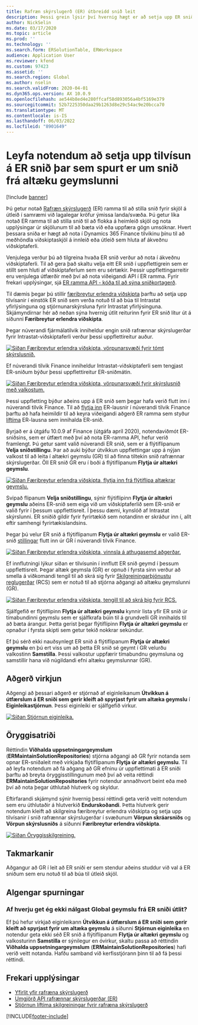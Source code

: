 ```yaml
---
title: Rafræn skýrslugerð (ER) útbreidd snið leit
description: Þessi grein lýsir því hvernig hægt er að setja upp ER sniðtilvísun í ER sniði uppflettingunni þegar nauðsynlegt snið er geymt í alþjóðlegu geymslunni.
author: NickSelin
ms.date: 03/17/2020
ms.topic: article
ms.prod: ''
ms.technology: ''
ms.search.form: ERSolutionTable, ERWorkspace
audience: Application User
ms.reviewer: kfend
ms.custom: 97423
ms.assetid: ''
ms.search.region: Global
ms.author: nselin
ms.search.validFrom: 2020-04-01
ms.dyn365.ops.version: AX 10.0.9
ms.openlocfilehash: ae544b8ed4e280ffcaf58d893056a4bf5169e379
ms.sourcegitcommit: 52b7225350daa29b1263d8e29c54ac9e20bcca70
ms.translationtype: MT
ms.contentlocale: is-IS
ms.lasthandoff: 06/03/2022
ms.locfileid: "8901649"
---
```

# <a name="allow-users-to-set-up-an-er-format-reference-inquiring-a-format-from-the-global-repository"></a>Leyfa notendum að setja upp tilvísun á ER snið þar sem spurt er um snið frá altæku geymslunni

[!include [banner](../includes/banner.md)]

Þú getur notað [Rafræn skýrslugerð](general-electronic-reporting.md) (ER) ramma til að stilla snið fyrir skjöl á útleið í samræmi við lagalegar kröfur ýmissa landa/svæða. Þú getur líka notað ER ramma til að stilla snið til að flokka á heimleið skjöl og nota upplýsingar úr skjölunum til að bæta við eða uppfæra gögn umsóknar. Hvert þessara sniða er hægt að nota í Dynamics 365 Finance tilvikinu þínu til að meðhöndla viðskiptaskjöl á innleið eða útleið sem hluta af ákveðnu viðskiptaferli.

Venjulega verður þú að tilgreina hvaða ER snið verður að nota í ákveðnu viðskiptaferli. Til að gera það skaltu velja eitt ER snið í uppflettigrein sem er stillt sem hluti af viðskiptaferlum sem eru sértækir. Þessir uppflettingarreitir eru venjulega útfærðir með því að nota viðeigandi API í ER ramma. Fyrir frekari upplýsingar, sjá [ER ramma API - kóða til að sýna sniðkortagerð](er-apis-app73.md#code-to-display-a-format-mapping-lookup).

Til dæmis þegar þú stillir [færibreytur erlendra viðskipta](../../../finance/localizations/emea-intrastat.md#set-up-foreign-trade-parameters) þarftu að setja upp tilvísanir í einstök ER snið sem verða notuð til að búa til Intrastat yfirlýsinguna og stjórnunarskýrsluna fyrir Intrastat yfirlýsinguna. Skjámyndirnar hér að neðan sýna hvernig útlit reiturinn fyrir ER snið lítur út á síðunni **Færibreytur erlendra viðskipta**.

Þegar núverandi fjármálatilvik inniheldur engin snið rafrænnar skýrslugerðar fyrir Intrastat-viðskiptaferli verður þessi uppflettireitur auður.

[![Síðan Færibreytur erlendra viðskipta, vörpunarsvæði fyrir tómt skýrslusnið.](./media/ER-ExtLookup-Lookup1.gif)](./media/ER-ExtLookup-Lookup1.gif)

Ef núverandi tilvik Finance inniheldur Intrastat-viðskiptaferli sem tengjast ER-sniðum býður þessi uppflettireitur ER-sniðmátin.

[![Síðan Færibreytur erlendra viðskipta, vörpunarsvæði fyrir skýrslusnið með valkostum.](./media/ER-ExtLookup-Lookup2.png)](./media/ER-ExtLookup-Lookup2.png)

Þessi uppfletting býður aðeins upp á ER snið sem þegar hafa verið flutt inn í núverandi tilvik Finance. Til að [flytja inn](./tasks/er-import-configuration-lifecycle-services.md) ER-lausnir í núverandi tilvik Finance þarftu að hafa heimildir til að keyra viðeigandi aðgerð ER ramma sem styður [líftíma](general-electronic-reporting-manage-configuration-lifecycle.md) ER-lausna sem innihalda ER-snið.

Byrjað er á útgáfu 10.0.9 af Finance (útgáfa apríl 2020), notendaviðmót ER-sniðsins, sem er útfært með því að nota ER-ramma API, hefur verið framlengt. Þú getur samt valið núverandi ER snið, sem er á flýtiflipanum **Velja sniðstillingu**. Þar að auki býður útvíkkun uppflettingar upp á nýjan valkost til að leita í altækri geymslu (GR) til að finna tiltekin snið rafrænnar skýrslugerðar. Öll ER snið GR eru í boði á flýtiflipanum **Flytja úr altækri geymslu**.

[![Síðan Færibreytur erlendra viðskipta, flytja inn frá flýtiflipa altækrar geymslu.](./media/ER-ExtLookup-Lookup3.png)](./media/ER-ExtLookup-Lookup3.png)

Svipað flipanum **Velja sniðstillingu**, sýnir flýtiflipinn **Flytja úr altækri geymslu** aðeins ER-snið sem eiga við um viðskiptaferlið sem ER-snið er valið fyrir í þessum uppflettisreit. Í þessu dæmi, kynslóð af Intrastat skýrslunni. ER sniðið gildir fyrir fyrirtækið sem notandinn er skráður inn í, allt eftir samhengi fyrirtækislandsins.

Þegar þú velur ER snið á flýtiflipanum **Flytja úr altækri geymslu** er valið ER-snið [stillingar](general-electronic-reporting.md#Configuration) flutt inn úr GR í núverandi tilvik Finance.

[![Síðan Færibreytur erlendra viðskipta, vinnsla á athugasemd aðgerðar.](./media/ER-ExtLookup-FormatImport.png)](./media/ER-ExtLookup-FormatImport.png)

Ef innflutningi lýkur síðan er tilvísunin í innflutt ER snið geymd í þessum uppflettisreit. Þegar altæk geymsla (GR) er opnuð í fyrsta sinn verður að smella á viðkomandi tengil til að skrá sig fyrir [Skilgreiningarþjónustu reglugerðar](https://aka.ms/rcs) (RCS) sem er notuð til að stjórna aðgangi að altæku geymslunni (GR).

[![Síðan Færibreytur erlendra viðskipta, tengill til að skrá þig fyrir RCS.](./media/ER-ExtLookup-RepoSignUp.png)](./media/ER-ExtLookup-RepoSignUp.png)

Sjálfgefið er flýtiflipinn **Flytja úr altækri geymslu** kynnir lista yfir ER snið úr tímabundinni geymslu sem er sjálfkrafa búin til á grundvelli GR innihalds til að bæta árangur. Þetta gerist þegar flýtiflipinn **Flytja úr altækri geymslu** er opnaður í fyrsta skipti sem getur tekið nokkrar sekúndur.

Ef þú sérð ekki nauðsynlegt ER snið á flýtiflipanum **Flytja úr altækri geymslu** en þú ert viss um að þetta ER snið sé geymt í GR velurðu valkostinn **Samstilla**. Þessi valkostur uppfærir tímabundnu geymsluna og samstillir hana við núgildandi efni altæku geymslunnar (GR).

## <a name="feature-activation"></a>Aðgerð virkjun

Aðgengi að þessari aðgerð er stjórnað af eiginleikanum **Útvíkkun á útfærslum á ER sniði sem gerir kleift að spyrjast fyrir um altæka geymslu** í **Eiginleikastjórnun**. Þessi eiginleiki er sjálfgefið virkur.

[![Síðan Stjórnun eiginleika.](./media/ER-ExtLookup-FeatureMngt.png)](./media/ER-ExtLookup-FeatureMngt.png)

## <a name="security-considerations"></a>Öryggisatriði

Réttindin **Viðhalda uppsetningargeymslum** (**ERMaintainSolutionRepositories**) stjórna aðgangi að GR fyrir notanda sem opnar ER-sniðaleit með virkjaða flýtiflipanum **Flytja úr altækri geymslu**. Til að leyfa notendum að fá aðgang að GR efninu úr uppflettimati á ER sniði þarftu að breyta öryggisstillingunum með því að veita réttindi **ERMaintainSolutionRepositories** fyrir notendur annaðhvort beint eða með því að nota þegar úthlutað hlutverk og skyldur.

Eftirfarandi skjámynd sýnir hvernig þessi réttindi geta verið veitt notendum sem eru úthlutaðir á hlutverkið **Endurskoðandi**. Þetta hlutverk gerir notendum kleift að skilgreina færibreytur erlendra viðskipta og setja upp tilvísanir í snið rafrænnar skýrslugerðar í svæðunum **Vörpun skráarsniðs** og **Vörpun skýrslusniðs** á síðunni **Færibreytur erlendra viðskipta**.

[![Síðan Öryggisskilgreining.](./media/ER-ExtLookup-SecuritySetting.png)](./media/ER-ExtLookup-SecuritySetting.png)

## <a name="limitations"></a>Takmarkanir

Aðgangur að GR í leit að ER sniði er sem stendur aðeins studdur við val á ER sniðum sem eru notuð til að búa til útleið skjöl.

## <a name="frequently-asked-questions"></a>Algengar spurningar

### <a name="why-cant-i-access-the-global-repository-from-the-er-format-lookup"></a>Af hverju get ég ekki nálgast Global geymslu frá ER sniði útlit?

Ef þú hefur virkjað eiginleikann **Útvíkkun á útfærslum á ER sniði sem gerir kleift að spyrjast fyrir um altæka geymslu** á síðunni **Stjórnun eiginleika** en notendur geta ekki séð ER snið á flýtiflipanum **Flytja úr altækri geymslu** og valkosturinn **Samstilla** er sýnilegur en óvirkur, skaltu passa að réttindin **Viðhalda uppsetningargeymslum** (**ERMaintainSolutionRepositories**) hafi verið veitt notanda. Hafðu samband við kerfisstjórann þinn til að fá þessi réttindi.

## <a name="additional-resources"></a>Frekari upplýsingar

- [Yfirlit yfir rafræna skýrslugerð](general-electronic-reporting.md)
- [Umgjörð API rafrænnar skýrslugerðar (ER)](er-apis-app73.md)
- [Stjórnun líftíma skilgreiningar fyrir rafræna skýrslugerð](general-electronic-reporting-manage-configuration-lifecycle.md)


[!INCLUDE[footer-include](../../../includes/footer-banner.md)]
